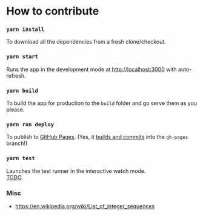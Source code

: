 # How to contribute

### `yarn install`

To download all the dependencies from a fresh clone/checkout.

### `yarn start`

Runs the app in the development mode at [http://localhost:3000](http://localhost:3000) with auto-refresh.

### `yarn build`

To build the app for production to the `build` folder and go serve them as you please.

### `yarn run deploy`

To publish to [GitHub Pages](https://github.com/gumgl/milestones). (Yes, it [builds and commits](https://create-react-app.dev/docs/deployment/#github-pages) into the `gh-pages` branch!)


### `yarn test`

Launches the test runner in the interactive watch mode.\
[TODO](https://facebook.github.io/create-react-app/docs/running-tests).

### Misc

- https://en.wikipedia.org/wiki/List_of_integer_sequences